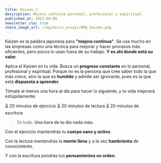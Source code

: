 ```yaml
---
title: Kaizen 🎎
description: Mejora continua personal, profesional y espiritual.
published_at: 2021-04-06
newsletter_cta: true
share_image_url: /img/micro_essays/006_kaizen.png
---
```


Kaizen es la palabra japonesa para **"mejora continua"**. Se usa mucho en las empresas como una técnica para mejorar y hacer procesos más eficientes, pero pocos lo usan fuera de su trabajo. **Y es ahí donde está su valor.**

Aplica el Kaizen en tu vida. Busca un **progreso constante** en lo personal, profesional y espiritual. Porque no es la persona que cree saber todo la que más crece, sino la que es **humilde** y admite ser ignorante, pues es la que está **dispuesta a aprender**.

Tómate al menos una hora al día para hacer lo siguiente, y tu vida mejorará estúpidamente:

⏳ 20 minutos de ejercicio
⏳ 20 minutos de lectura
⏳ 20 minutos de escritura

> Es todo. **Una hora de tu día nada más.**

Con el ejercicio mantendrás tu **cuerpo sano y activo**.

Con la lectura mantendrás la **mente llena** y a la vez **hambrienta** de conocimiento.

Y con la escritura pondrás tus **pensamientos en orden**.
